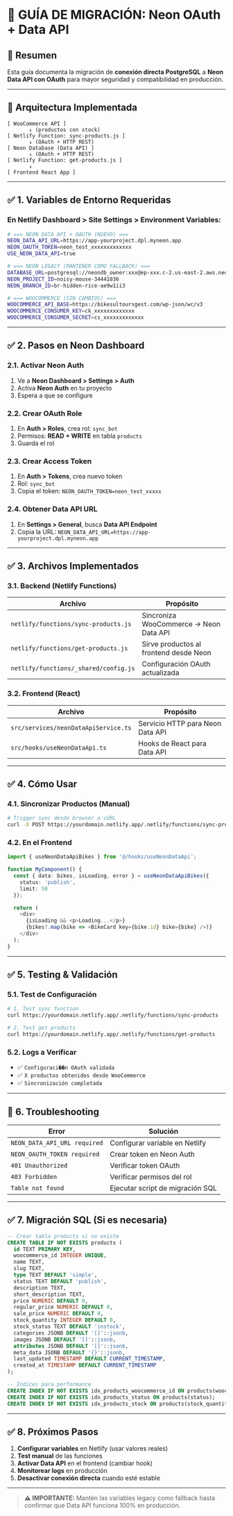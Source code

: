 # 🔐 GUÍA DE MIGRACIÓN: Neon OAuth + Data API

## 📌 Resumen

Esta guía documenta la migración de **conexión directa PostgreSQL** a **Neon Data API con OAuth** para mayor seguridad y compatibilidad en producción.

---

## 🧩 Arquitectura Implementada

```
[ WooCommerce API ] 
       ↓ (productos con stock)
[ Netlify Function: sync-products.js ]
       ↓ (OAuth + HTTP REST)
[ Neon Database (Data API) ]
       ↓ (OAuth + HTTP REST)
[ Netlify Function: get-products.js ]
       ↓ 
[ Frontend React App ]
```

---

## ✅ 1. Variables de Entorno Requeridas

### **En Netlify Dashboard > Site Settings > Environment Variables:**

```bash
# === NEON DATA API + OAUTH (NUEVO) ===
NEON_DATA_API_URL=https://app-yourproject.dpl.myneon.app
NEON_OAUTH_TOKEN=neon_test_xxxxxxxxxxxxx
USE_NEON_DATA_API=true

# === NEON LEGACY (MANTENER COMO FALLBACK) ===
DATABASE_URL=postgresql://neondb_owner:xxx@ep-xxx.c-2.us-east-2.aws.neon.tech/neondb
NEON_PROJECT_ID=noisy-mouse-34441036
NEON_BRANCH_ID=br-hidden-rice-ae9w1ii3

# === WOOCOMMERCE (SIN CAMBIOS) ===
WOOCOMMERCE_API_BASE=https://bikesultoursgest.com/wp-json/wc/v3
WOOCOMMERCE_CONSUMER_KEY=ck_xxxxxxxxxxxxx
WOOCOMMERCE_CONSUMER_SECRET=cs_xxxxxxxxxxxxx
```

---

## ✅ 2. Pasos en Neon Dashboard

### **2.1. Activar Neon Auth**
1. Ve a **Neon Dashboard > Settings > Auth**
2. Activa **Neon Auth** en tu proyecto
3. Espera a que se configure

### **2.2. Crear OAuth Role**
1. En **Auth > Roles**, crea rol: `sync_bot`
2. Permisos: **READ + WRITE** en tabla `products`
3. Guarda el rol

### **2.3. Crear Access Token**
1. En **Auth > Tokens**, crea nuevo token
2. Rol: `sync_bot`
3. Copia el token: `NEON_OAUTH_TOKEN=neon_test_xxxxx`

### **2.4. Obtener Data API URL**
1. En **Settings > General**, busca **Data API Endpoint**
2. Copia la URL: `NEON_DATA_API_URL=https://app-yourproject.dpl.myneon.app`

---

## ✅ 3. Archivos Implementados

### **3.1. Backend (Netlify Functions)**

| Archivo | Propósito |
|---------|-----------|
| `netlify/functions/sync-products.js` | Sincroniza WooCommerce → Neon Data API |
| `netlify/functions/get-products.js` | Sirve productos al frontend desde Neon |
| `netlify/functions/_shared/config.js` | Configuración OAuth actualizada |

### **3.2. Frontend (React)**

| Archivo | Propósito |
|---------|-----------|
| `src/services/neonDataApiService.ts` | Servicio HTTP para Neon Data API |
| `src/hooks/useNeonDataApi.ts` | Hooks de React para Data API |

---

## ✅ 4. Cómo Usar

### **4.1. Sincronizar Productos (Manual)**
```bash
# Trigger sync desde browser o cURL
curl -X POST https://yourdomain.netlify.app/.netlify/functions/sync-products
```

### **4.2. En el Frontend**
```typescript
import { useNeonDataApiBikes } from '@/hooks/useNeonDataApi';

function MyComponent() {
  const { data: bikes, isLoading, error } = useNeonDataApiBikes({
    status: 'publish',
    limit: 50
  });

  return (
    <div>
      {isLoading && <p>Loading...</p>}
      {bikes?.map(bike => <BikeCard key={bike.id} bike={bike} />)}
    </div>
  );
}
```

---

## ✅ 5. Testing & Validación

### **5.1. Test de Configuración**
```bash
# 1. Test sync function
curl https://yourdomain.netlify.app/.netlify/functions/sync-products

# 2. Test get products
curl https://yourdomain.netlify.app/.netlify/functions/get-products
```

### **5.2. Logs a Verificar**
- ✅ `Configuraci��n OAuth validada`
- ✅ `X productos obtenidos desde WooCommerce`
- ✅ `Sincronización completada`

---

## 🚨 6. Troubleshooting

| Error | Solución |
|-------|----------|
| `NEON_DATA_API_URL required` | Configurar variable en Netlify |
| `NEON_OAUTH_TOKEN required` | Crear token en Neon Auth |
| `401 Unauthorized` | Verificar token OAuth |
| `403 Forbidden` | Verificar permisos del rol |
| `Table not found` | Ejecutar script de migración SQL |

---

## ✅ 7. Migración SQL (Si es necesaria)

```sql
-- Crear tabla products si no existe
CREATE TABLE IF NOT EXISTS products (
  id TEXT PRIMARY KEY,
  woocommerce_id INTEGER UNIQUE,
  name TEXT,
  slug TEXT,
  type TEXT DEFAULT 'simple',
  status TEXT DEFAULT 'publish',
  description TEXT,
  short_description TEXT,
  price NUMERIC DEFAULT 0,
  regular_price NUMERIC DEFAULT 0,
  sale_price NUMERIC DEFAULT 0,
  stock_quantity INTEGER DEFAULT 0,
  stock_status TEXT DEFAULT 'instock',
  categories JSONB DEFAULT '[]'::jsonb,
  images JSONB DEFAULT '[]'::jsonb,
  attributes JSONB DEFAULT '[]'::jsonb,
  meta_data JSONB DEFAULT '{}'::jsonb,
  last_updated TIMESTAMP DEFAULT CURRENT_TIMESTAMP,
  created_at TIMESTAMP DEFAULT CURRENT_TIMESTAMP
);

-- Índices para performance
CREATE INDEX IF NOT EXISTS idx_products_woocommerce_id ON products(woocommerce_id);
CREATE INDEX IF NOT EXISTS idx_products_status ON products(status);
CREATE INDEX IF NOT EXISTS idx_products_stock ON products(stock_quantity);
```

---

## ✅ 8. Próximos Pasos

1. **Configurar variables** en Netlify (usar valores reales)
2. **Test manual** de las funciones
3. **Activar Data API** en el frontend (cambiar hook)
4. **Monitorear logs** en producción
5. **Desactivar conexión directa** cuando esté estable

---

> **⚠️ IMPORTANTE:** Mantén las variables legacy como fallback hasta confirmar que Data API funciona 100% en producción.
